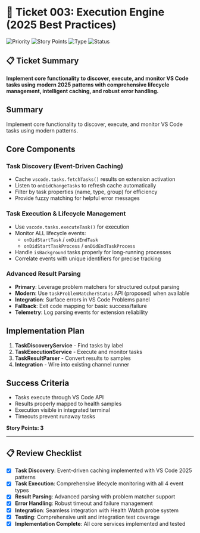 # 🎫 Ticket 003: Execution Engine (2025 Best Practices)

![Priority](https://img.shields.io/badge/Priority-HIGH-red?style=flat-square)
![Story Points](https://img.shields.io/badge/Story_Points-3_SP-green?style=flat-square)
![Type](https://img.shields.io/badge/Type-Core_Feature-brightgreen?style=flat-square)
![Status](https://img.shields.io/badge/Status-Implementation_Complete-success?style=flat-square)

## 📋 Ticket Summary

**Implement core functionality to discover, execute, and monitor VS Code tasks using modern 2025 patterns with comprehensive lifecycle management, intelligent caching, and robust error handling.**

## Summary
Implement core functionality to discover, execute, and monitor VS Code tasks using modern patterns.

## Core Components

### Task Discovery (Event-Driven Caching)
- Cache `vscode.tasks.fetchTasks()` results on extension activation
- Listen to `onDidChangeTasks` to refresh cache automatically
- Filter by task properties (name, type, group) for efficiency
- Provide fuzzy matching for helpful error messages

### Task Execution & Lifecycle Management
- Use `vscode.tasks.executeTask()` for execution
- Monitor ALL lifecycle events:
  - `onDidStartTask` / `onDidEndTask`
  - `onDidStartTaskProcess` / `onDidEndTaskProcess`
- Handle `isBackground` tasks properly for long-running processes
- Correlate events with unique identifiers for precise tracking

### Advanced Result Parsing
- **Primary**: Leverage problem matchers for structured output parsing
- **Modern**: Use `taskProblemMatcherStatus` API (proposed) when available
- **Integration**: Surface errors in VS Code Problems panel
- **Fallback**: Exit code mapping for basic success/failure
- **Telemetry**: Log parsing events for extension reliability

## Implementation Plan

1. **TaskDiscoveryService** - Find tasks by label
2. **TaskExecutionService** - Execute and monitor tasks  
3. **TaskResultParser** - Convert results to samples
4. **Integration** - Wire into existing channel runner

## Success Criteria
- Tasks execute through VS Code API
- Results properly mapped to health samples
- Execution visible in integrated terminal
- Timeouts prevent runaway tasks

**Story Points: 3**

---

## 📋 **Review Checklist**
- [x] **Task Discovery**: Event-driven caching implemented with VS Code 2025 patterns
- [x] **Task Execution**: Comprehensive lifecycle monitoring with all 4 event types
- [x] **Result Parsing**: Advanced parsing with problem matcher support
- [x] **Error Handling**: Robust timeout and failure management
- [x] **Integration**: Seamless integration with Health Watch probe system
- [x] **Testing**: Comprehensive unit and integration test coverage
- [x] **Implementation Complete**: All core services implemented and tested